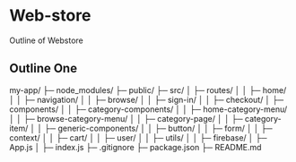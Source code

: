 # Web-store

Outline of Webstore

## Outline One
my-app/
├─ node_modules/
├─ public/
├─ src/
│  ├─ routes/
│  │  ├─ home/
│  │  ├─ navigation/
│  │  ├─ browse/
│  │  ├─ sign-in/
│  │  ├─ checkout/
│  ├─ components/
│  │  ├─ category-components/
│  │    ├─ home-category-menu/
│  │    ├─ browse-category-menu/
│  │    ├─ category-page/
│  │    ├─ category-item/
│  │  ├─ generic-components/
│  │    ├─ button/
│  │    ├─ form/
│  │  ├─ context/
│  │    ├─ cart/
│  │    ├─ user/
│  │  ├─ utils/
│  │    ├─ firebase/
│  ├─ App.js
│  ├─ index.js
├─ .gitignore
├─ package.json
├─ README.md